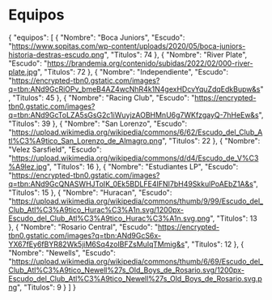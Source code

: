 # Equipos
{
"equipos":
[
    {
        "Nombre": "Boca Juniors",
        "Escudo": "https://www.sopitas.com/wp-content/uploads/2020/05/boca-juniors-historia-destras-escudo.png",
        "Titulos": 74
    },
    {
        "Nombre": "River Plate",
        "Escudo": "https://brandemia.org/contenido/subidas/2022/02/000-river-plate.jpg",
        "Titulos": 72
    },
    {
        "Nombre": "Independiente",
        "Escudo": "https://encrypted-tbn0.gstatic.com/images?q=tbn:ANd9GcRiOPv_bmeB4AZ4wcNhR4k1N4gexHDcvYquZdqEdkBupw&s",
        "Titulos": 45
    },
    {
        "Nombre": "Racing Club",
        "Escudo": "https://encrypted-tbn0.gstatic.com/images?q=tbn:ANd9GcToLZA5sGsG2c1iWuyjzAOBHMnU6g7WKfzgayQ-7hHeEw&s",
        "Titulos": 39
    },
    {
        "Nombre": "San Lorenzo",
        "Escudo": "https://upload.wikimedia.org/wikipedia/commons/6/62/Escudo_del_Club_Atl%C3%A9tico_San_Lorenzo_de_Almagro.png",
        "Titulos": 22
    },
    {
        "Nombre": "Velez Sarsfield",
        "Escudo": "https://upload.wikimedia.org/wikipedia/commons/d/d4/Escudo_de_V%C3%A9lez.jpg",
        "Titulos": 16
    },
    {
        "Nombre": "Estudiantes LP",
        "Escudo": "https://encrypted-tbn0.gstatic.com/images?q=tbn:ANd9GcQNASWHJToIK_0Ek5BDLFE4IFNI7bH49SkkulPoAEbZ1A&s",
        "Titulos": 15
    },
    {
        "Nombre": "Huracan",
        "Escudo": "https://upload.wikimedia.org/wikipedia/commons/thumb/9/99/Escudo_del_Club_Atl%C3%A9tico_Hurac%C3%A1n.svg/1200px-Escudo_del_Club_Atl%C3%A9tico_Hurac%C3%A1n.svg.png",
        "Titulos": 13
    },
    {
        "Nombre": "Rosario Central",
        "Escudo": "https://encrypted-tbn0.gstatic.com/images?q=tbn:ANd9GcS6x-YX67fEy6fBYR82Wk5jiM6Sq4zoIBFZsMuIqTMmig&s",
        "Titulos": 12
    },
    {
        "Nombre": "Newells",
        "Escudo": "https://upload.wikimedia.org/wikipedia/commons/thumb/6/69/Escudo_del_Club_Atl%C3%A9tico_Newell%27s_Old_Boys_de_Rosario.svg/1200px-Escudo_del_Club_Atl%C3%A9tico_Newell%27s_Old_Boys_de_Rosario.svg.png",
        "Titulos": 9
    }
]
}
